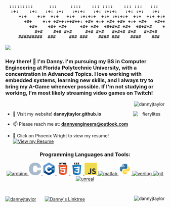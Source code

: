 <top> 
<h4 align="center">
<pre>
:::::::::      :::     ::::    ::: ::::    ::: :::   ::: 
  :+:    :+:   :+: :+:   :+:+:   :+: :+:+:   :+: :+:   :+:  
     +:+    +:+  +:+   +:+  :+:+:+  +:+ :+:+:+  +:+  +:+ +:+    
       +#+    +:+ +#++:++#++: +#+ +:+ +#+ +#+ +:+ +#+   +#++:      
         +#+    +#+ +#+     +#+ +#+  +#+#+# +#+  +#+#+#    +#+        
           #+#    #+# #+#     #+# #+#   #+#+# #+#   #+#+#    #+#         
   #########  ###     ### ###    #### ###    ####    ###
</pre>
</h4>
</top>
<p>


<!-- Konami Code Part -->
<a href="https://github.com/dannyjtaylor"><img src="https://readme-typing-svg.demolab.com?font=Fira+Code&pause=500&color=DFF1F8&center=true&random=false&width=750&lines=↑+↑+↓+↓+←+→+←+→+Ⓑ+Ⓐ+START" alt=" "/></a>⠀
<!-- About Me -->

<h3 align="left">Hey there! 👋 I'm Danny. I'm pursuing my BS in Computer Engineering at Florida Polytechnic University, with a concentration in Advanced Topics. I love working with embedded systems, learning new skills, and I always try to bring my A-Game whenever possible. If I'm not studying or working, I'm most likely streaming video games on Twitch!</h3></p>


<p align="right"> <img src="https://komarev.com/ghpvc/?username=dannyjtaylor&label=Profile%20views&color=0e75b6&style=flat" alt="dannyjtaylor" /> </p>

<p align = "center">
<a href="https://www.cavestory.org" target="blank"><img align="right" src="https://i.imgur.com/ccAAq40.gif" alt="fierylites" height="100" width="100" /></a>
<!--<a href="https://linktr.ee/dtaylor6456" target="blank"><img align="center" src="https://img.utdstc.com/icon/0d4/e93/0d4e9331c3b8346858e1e5c4f77e9dfd92dccf8c38db0b280dba00076e5d5dc0" alt="Danny's Linktree" height="30" width="30" /></a>
-->
</p>


- 🔭 Visit my website! **dannyjtaylor.github.io**

- 📫 Please reach me at:  **dannyengineers@outlook.com**

- 📄 Click on Phoenix Wright to view my resume!
<a href="https://www.linkedin.com/in/dannyjtaylor/overlay/1739224931601/single-media-viewer/?profileId=ACoAAEa30iEB-l2Y78MS48KDaCulXJHxqG4x6VU" target="blank"><img align="center" src="https://static.wikia.nocookie.net/aceattorney/images/b/bc/Phoenix_and_Document_1.gif/revision/latest/scale-to-width-down/250?cb=20130329201537" alt="View my Resume" height="80" width="110" /></a>

<!-- Programming Languages/Tools Section -->

<h3 align="center">Programming Languages and Tools:</h3>
<p align="center"> 
<a href="https://www.arduino.cc/" target="_blank" rel="noreferrer"> <img src="https://cdn.worldvectorlogo.com/logos/arduino-1.svg" alt="arduino" width="40" height="40"/> </a> 
<a href="https://www.cprogramming.com/" target="_blank" rel="noreferrer"> <img src="https://raw.githubusercontent.com/devicons/devicon/master/icons/c/c-original.svg" alt="c" width="40" height="40"/> </a> 
<a href="https://www.w3schools.com/cpp/" target="_blank" rel="noreferrer"> <img src="https://raw.githubusercontent.com/devicons/devicon/master/icons/cplusplus/cplusplus-original.svg" alt="cplusplus" width="40" height="40"/> </a> 
<a href="https://www.w3.org/html/" target="_blank" rel="noreferrer"> <img src="https://raw.githubusercontent.com/devicons/devicon/master/icons/html5/html5-original-wordmark.svg" alt="html5" width="40" height="40"/> </a> 
<a href="https://www.w3schools.com/css/" target="_blank" rel="noreferrer"> <img src="https://raw.githubusercontent.com/devicons/devicon/master/icons/css3/css3-original-wordmark.svg" alt="css3" width="40" height="40"/> </a> 
<a href="https://developer.mozilla.org/en-US/docs/Web/JavaScript" target="_blank" rel="noreferrer"> <img src="https://raw.githubusercontent.com/devicons/devicon/master/icons/javascript/javascript-original.svg" alt="javascript" width="40" height="40"/> </a> 
<a href="https://www.mathworks.com/" target="_blank" rel="noreferrer"> <img src="https://upload.wikimedia.org/wikipedia/commons/2/21/Matlab_Logo.png" alt="matlab" width="40" height="40"/> </a> 
<a href="https://www.python.org" target="_blank" rel="noreferrer"> <img src="https://raw.githubusercontent.com/devicons/devicon/master/icons/python/python-original.svg" alt="python" width="40" height="40"/> </a> 
<a href="https://www.verilog.com/" target="_blank" rel="noreferrer"> <img src="https://static-00.iconduck.com/assets.00/file-type-verilog-icon-256x256-goe8p7qm.png" alt="verilog" width="40" height="40"/> </a>
<a href="https://git-scm.com/" target="_blank" rel="noreferrer"> <img src="https://www.vectorlogo.zone/logos/git-scm/git-scm-icon.svg" alt="git" width="40" height="40"/> </a> 
<a href="https://unrealengine.com/" target="_blank" rel="noreferrer"> <img src="https://raw.githubusercontent.com/kenangundogan/fontisto/036b7eca71aab1bef8e6a0518f7329f13ed62f6b/icons/svg/brand/unreal-engine.svg" alt="unreal" width="40" height="40"/> </a> </p>


</br>
<!-- LinkedIn and LinkTree Section -->

<p align="left">
<a href="https://linkedin.com/in/dannyjtaylor" target="blank"><img align="center" src="https://raw.githubusercontent.com/rahuldkjain/github-profile-readme-generator/master/src/images/icons/Social/linked-in-alt.svg" alt="dannyjtaylor" height="50" width="50" /></a>  &nbsp;  &nbsp;  &nbsp; 
<a href="https://linktr.ee/dtaylor6456" target="blank"><img align="center" src="https://img.utdstc.com/icon/0d4/e93/0d4e9331c3b8346858e1e5c4f77e9dfd92dccf8c38db0b280dba00076e5d5dc0" alt="Danny's Linktree" height="50" width="50" /></a>
<img align="right" src="https://github-readme-stats.vercel.app/api/top-langs?username=dannyjtaylor&show_icons=true&locale=en&layout=compact" alt="dannyjtaylor" /></p>

<!--<p>&nbsp;<img align="center" src="https://github-readme-stats.vercel.app/api?username=dannyjtaylor&show_icons=true&locale=en" alt="dannyjtaylor" /></p>-->

<!--<p><img align="center" src="https://github-readme-streak-stats.herokuapp.com/?user=dannyjtaylor&" alt="dannyjtaylor" /></p>-->